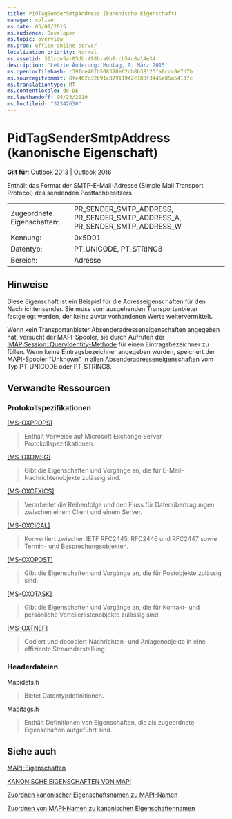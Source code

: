 ```yaml
---
title: PidTagSenderSmtpAddress (kanonische Eigenschaft)
manager: soliver
ms.date: 03/09/2015
ms.audience: Developer
ms.topic: overview
ms.prod: office-online-server
localization_priority: Normal
ms.assetid: 321cde5a-05db-498b-a9b8-cb54c8a14e34
description: 'Letzte Änderung: Montag, 9. März 2015'
ms.openlocfilehash: c39fce40fb508370e62cb8b38123fa6ccc0e7d7b
ms.sourcegitcommit: 8fe462c32b91c87911942c188f3445e85a54137c
ms.translationtype: MT
ms.contentlocale: de-DE
ms.lasthandoff: 04/23/2019
ms.locfileid: "32342630"
---
```

# <a name="pidtagsendersmtpaddress-canonical-property"></a>PidTagSenderSmtpAddress (kanonische Eigenschaft)

  
  
**Gilt für**: Outlook 2013 | Outlook 2016 
  
Enthält das Format der SMTP-E-Mail-Adresse (Simple Mail Transport Protocol) des sendenden Postfachbesitzers.
  
|||
|:-----|:-----|
|Zugeordnete Eigenschaften:  <br/> |PR_SENDER_SMTP_ADDRESS, PR_SENDER_SMTP_ADDRESS_A, PR_SENDER_SMTP_ADDRESS_W  <br/> |
|Kennung:  <br/> |0x5D01  <br/> |
|Datentyp:  <br/> |PT_UNICODE, PT_STRING8  <br/> |
|Bereich:  <br/> |Adresse  <br/> |
   
## <a name="remarks"></a>Hinweise

Diese Eigenschaft ist ein Beispiel für die Adresseigenschaften für den Nachrichtensender. Sie muss vom ausgehenden Transportanbieter festgelegt werden, der keine zuvor vorhandenen Werte weitervermittelt.
  
Wenn kein Transportanbieter Absenderadresseneigenschaften angegeben hat, versucht der MAPI-Spooler, sie durch Aufrufen der [IMAPISession::QueryIdentity-Methode](imapisession-queryidentity.md) für einen Eintragsbezeichner zu füllen. Wenn keine Eintragsbezeichner angegeben wurden, speichert der MAPI-Spooler "Unknown" in allen Absenderadresseneigenschaften vom Typ PT_UNICODE oder PT_STRING8. 
  
## <a name="related-resources"></a>Verwandte Ressourcen

### <a name="protocol-specifications"></a>Protokollspezifikationen

[[MS-OXPROPS]](https://msdn.microsoft.com/library/f6ab1613-aefe-447d-a49c-18217230b148%28Office.15%29.aspx)
  
> Enthält Verweise auf Microsoft Exchange Server Protokollspezifikationen.
    
[[MS-OXOMSG]](https://msdn.microsoft.com/library/daa9120f-f325-4afb-a738-28f91049ab3c%28Office.15%29.aspx)
  
> Gibt die Eigenschaften und Vorgänge an, die für E-Mail-Nachrichtenobjekte zulässig sind.
    
[[MS-OXCFXICS]](https://msdn.microsoft.com/library/b9752f3d-d50d-44b8-9e6b-608a117c8532%28Office.15%29.aspx)
  
> Verarbeitet die Reihenfolge und den Fluss für Datenübertragungen zwischen einem Client und einem Server.
    
[[MS-OXCICAL]](https://msdn.microsoft.com/library/a685a040-5b69-4c84-b084-795113fb4012%28Office.15%29.aspx)
  
> Konvertiert zwischen IETF RFC2445, RFC2446 und RFC2447 sowie Termin- und Besprechungsobjekten.
    
[[MS-OXOPOST]](https://msdn.microsoft.com/library/9b18fdab-aacd-4d73-9534-be9b6ba2f115%28Office.15%29.aspx)
  
> Gibt die Eigenschaften und Vorgänge an, die für Postobjekte zulässig sind.
    
[[MS-OXOTASK]](https://msdn.microsoft.com/library/55600ec0-6195-4730-8436-59c7931ef27e%28Office.15%29.aspx)
  
> Gibt die Eigenschaften und Vorgänge an, die für Kontakt- und persönliche Verteilerlistenobjekte zulässig sind.
    
[[MS-OXTNEF]](https://msdn.microsoft.com/library/1f0544d7-30b7-4194-b58f-adc82f3763bb%28Office.15%29.aspx)
  
> Codiert und decodiert Nachrichten- und Anlagenobjekte in eine effiziente Streamdarstellung.
    
### <a name="header-files"></a>Headerdateien

Mapidefs.h
  
> Bietet Datentypdefinitionen.
    
Mapitags.h
  
> Enthält Definitionen von Eigenschaften, die als zugeordnete Eigenschaften aufgeführt sind.
    
## <a name="see-also"></a>Siehe auch



[MAPI-Eigenschaften](mapi-properties.md)
  
[KANONISCHE EIGENSCHAFTEN VON MAPI](mapi-canonical-properties.md)
  
[Zuordnen kanonischer Eigenschaftsnamen zu MAPI-Namen](mapping-canonical-property-names-to-mapi-names.md)
  
[Zuordnen von MAPI-Namen zu kanonischen Eigenschaftennamen](mapping-mapi-names-to-canonical-property-names.md)

